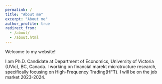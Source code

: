 ```yaml
---
permalink: /
title: "About me"
excerpt: "About me"
author_profile: true
redirect_from: 
  - /about/
  - /about.html
---
```


Welcome to my website!

I am Ph.D. Candidate at Department of Economics, University of Victoria (UVic), BC, Canada. I working on financial marekt microtructure research, specifically focusing on High-Frequency Trading(HFT). 
I will be on the job market 2023-2024.

